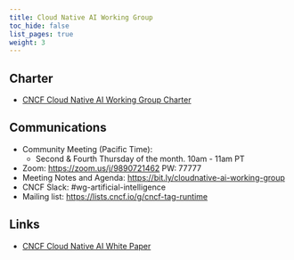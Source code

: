 ```yaml
---
title: Cloud Native AI Working Group
toc_hide: false
list_pages: true
weight: 3
---
```


## Charter

* [CNCF Cloud Native AI Working Group Charter](charter/)

## Communications

* Community Meeting (Pacific Time):
  * Second & Fourth Thursday of the month. 10am - 11am PT
* Zoom: https://zoom.us/j/9890721462 PW: 77777
* Meeting Notes and Agenda: https://bit.ly/cloudnative-ai-working-group
* CNCF Slack: #wg-artificial-intelligence
* Mailing list: https://lists.cncf.io/g/cncf-tag-runtime

## Links

* [CNCF Cloud Native AI White Paper](whitepapers/cloudnativeai/)

